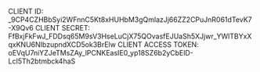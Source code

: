 CLIENT ID: _9CP4CZHBbSyi2WFnnC5Kt8xHUHbM3gQmlazJj66ZZ2CPuJnR061dTevK7-X9Qv6
CLIENT SECRET: FfBxjFkFwJ_FDDsq65M9sV3HseLuCjX75QOvasfEJUaSh5XJjwr_YWlTBYxXqxKNU6NIbzupndXCD5ok3BrElw
CLIENT ACCESS TOKEN: oEVqU7niYZJeTMsZAy_lPCNKEasIE0_yp18SZ6b2yCbElD-LcI5Th2btmbck4haS
